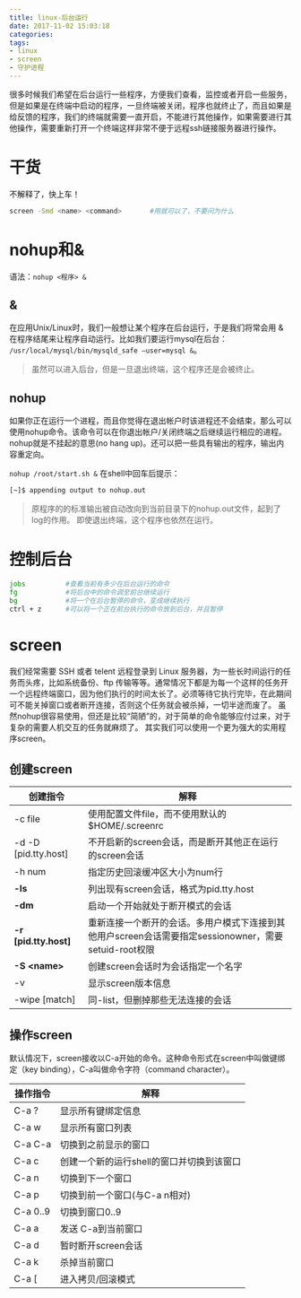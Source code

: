 ```yaml
---
title: linux-后台运行
date: 2017-11-02 15:03:18
categories:
tags:
- linux
- screen
- 守护进程
---
```


很多时候我们希望在后台运行一些程序，方便我们查看，监控或者开启一些服务，但是如果是在终端中启动的程序，一旦终端被关闭，程序也就终止了，而且如果是给反馈的程序，我们的终端就需要一直开启，不能进行其他操作，如果需要进行其他操作，需要重新打开一个终端这样非常不便于远程ssh链接服务器进行操作。
<!--more-->

# 干货

不解释了，快上车！
``` bash
screen -Smd <name> <command>       #用就可以了，不要问为什么
```



# nohup和& 

语法：`nohup <程序> &`

## &

在应用Unix/Linux时，我们一般想让某个程序在后台运行，于是我们将常会用 & 在程序结尾来让程序自动运行。比如我们要运行mysql在后台： `/usr/local/mysql/bin/mysqld_safe –user=mysql &`。

>虽然可以进入后台，但是一旦退出终端，这个程序还是会被终止。

## nohup

如果你正在运行一个进程，而且你觉得在退出帐户时该进程还不会结束，那么可以使用nohup命令。该命令可以在你退出帐户/关闭终端之后继续运行相应的进程。nohup就是不挂起的意思(no hang up)。还可以把一些具有输出的程序，输出内容重定向。

`nohup /root/start.sh &`
在shell中回车后提示：
``` bash
[~]$ appending output to nohup.out
```
>原程序的的标准输出被自动改向到当前目录下的nohup.out文件，起到了log的作用。
即使退出终端，这个程序也依然在运行。

# 控制后台

``` bash
jobs          #查看当前有多少在后台运行的命令
fg            #将后台中的命令调至前台继续运行
bg            #将一个在后台暂停的命令，变成继续执行
ctrl + z      #可以将一个正在前台执行的命令放到后台，并且暂停
```

# screen

我们经常需要 SSH 或者 telent 远程登录到 Linux 服务器，为一些长时间运行的任务而头疼，比如系统备份、ftp 传输等等。通常情况下都是为每一个这样的任务开一个远程终端窗口，因为他们执行的时间太长了。必须等待它执行完毕，在此期间可不能关掉窗口或者断开连接，否则这个任务就会被杀掉，一切半途而废了。
虽然nohup很容易使用，但还是比较“简陋”的，对于简单的命令能够应付过来，对于复杂的需要人机交互的任务就麻烦了。
其实我们可以使用一个更为强大的实用程序screen。

## 创建screen

创建指令 | 解释
-----|---
-c file | 使用配置文件file，而不使用默认的$HOME/.screenrc
-d -D [pid.tty.host] | 不开启新的screen会话，而是断开其他正在运行的screen会话
-h num | 指定历史回滚缓冲区大小为num行
**-ls** | 列出现有screen会话，格式为pid.tty.host
**-dm** | 启动一个开始就处于断开模式的会话
**-r [pid.tty.host]** | 重新连接一个断开的会话。多用户模式下连接到其他用户screen会话需要指定sessionowner，需要setuid-root权限
**-S &lt;name>** | 创建screen会话时为会话指定一个名字
-v | 显示screen版本信息
-wipe [match] | 同-list，但删掉那些无法连接的会话

## 操作screen

默认情况下，screen接收以C-a开始的命令。这种命令形式在screen中叫做键绑定（key binding），C-a叫做命令字符（command character）。

操作指令 | 解释
---|---
C-a ? | 显示所有键绑定信息
C-a w | 显示所有窗口列表
C-a C-a | 切换到之前显示的窗口
C-a c | 创建一个新的运行shell的窗口并切换到该窗口
C-a n | 切换到下一个窗口
C-a p | 切换到前一个窗口(与C-a n相对)
C-a 0..9 | 切换到窗口0..9
C-a a | 发送 C-a到当前窗口
C-a d | 暂时断开screen会话
C-a k | 杀掉当前窗口
C-a [ | 进入拷贝/回滚模式
